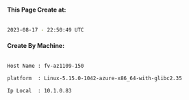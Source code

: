 
   
#### This Page Create at:

```bash

2023-08-17 - 22:50:49 UTC

```

#### Create By Machine:

```bash

Host Name : fv-az1109-150

platform  : Linux-5.15.0-1042-azure-x86_64-with-glibc2.35

Ip Local  : 10.1.0.83

```

